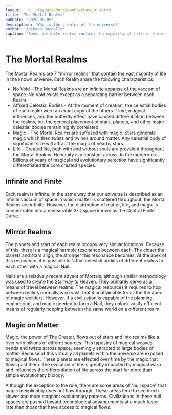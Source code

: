 ```yaml
---
layout: ../../layouts/MarkdownPostLayout.astro
title: 'The Mortal Realms'
pubDate: '2025-08-05'
description: 'Who is the creator of the universe?'
author: 'Jackson Sardello'
caption: 'Seven infinite realms contain the majority of life in the universe.'
---
```


# The Mortal Realms

The Mortal Realms are 7 "mirror realms" that contain the vast majority of life in the known universe. Each Realm share the following characteristics:
- No Void - The Mortal Realms are an infinite expanse of the vaccum of space. No Void exists except as a separating barrier between each Realm.
- Affixed Celestial Bodies - At the moment of creation, the celestial bodies of each realm were an exact copy of the others. Time, magical influences, and the butterfly effect have caused differentiation between the realms, but the general placement of stars, planets, and other major celestial bodies remain highly correlated.
- Magic - The Mortal Realms are suffused with magic. Stars generate magic which then twists and twines around matter. Any celestial body of significant size will attract the magic of nearby stars.
- Life - Created life, both with and without souls are prevalent throughout the Mortal Realms. Humanity is a constant across. In the modern era. Billions of years of magical and evolutionary selection have significantly differentiated the core created species.

## Infinite and Finite

Each realm is infinite. In the same way that our universe is described as an infinite vaccum of space in which matter is scattered throughout, the Mortal Realms are infinite. However, the distribution of matter, life, and magic is concentrated into a measurable 3-D space known as the Central Finite Curve.

## Mirror Realms

The planets and start of each realm occupy very similar locations. Because of this, there is a magical harmoic resonance between each. The closer the planets and stars align, the stronger this resonance becomes. At the apex of this resonance, it is possible to 'affix' celestial bodies of different realms to each other with a magical Nail.

Nails are a relatively recent advent of Mortals, although similar methodology was used to create the Stairway to Heaven. They primarily serve as a means of travel between realms. The magical resources it requires to hop between realms normally is so vast, that it unattainable for all the the apex of magic weilders. However, if a civilization is capable of the planning, engineering, and magic needed to form a Nail, they unlock vastly efficient means of regularly hopping between the same world on a different realm.

## Magic on Matter

Magic, the power of The Creator, flows out of stars and into realms like a river with billions of differnt sources. This tapestry of magical weaves bends and twists across space, seemingly attracted to large bodies of matter. Because of this virtually all planets within the universe are exposed to magical flows. These planets are effected over time by the magic that flows past them. The evolution of life is greatly impacted by magical warp and influences the differentiation of life across the start far more than simple evolutionary biology.

Although the exception to the rule, there are some areas of "null space" that magic inexplicably does not flow through. These areas tend to see much slower and more stagnant evolutionary patterns. Civilizations in these null spaces are pushed toward technological advancements at a much faster rate than those that have access to magical flows.
